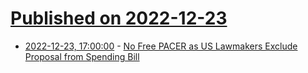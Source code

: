 # [Published on 2022-12-23](index.md)

* [2022-12-23, 17:00:00](https://news.slashdot.org/story/22/12/23/1612231/no-free-pacer-as-us-lawmakers-exclude-proposal-from-spending-bill?utm_source=rss1.0mainlinkanon&utm_medium=feed) - [No Free PACER as US Lawmakers Exclude Proposal from Spending Bill](https://news.slashdot.org/story/22/12/23/1612231/no-free-pacer-as-us-lawmakers-exclude-proposal-from-spending-bill?utm_source=rss1.0mainlinkanon&utm_medium=feed)
